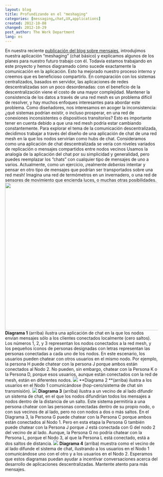 ```yaml
---
layout: blog
title: Profundizando en el "meshaging"
categories: [messaging,chat,UX,applications]
created: 2012-10-08
changed: 2012-10-29
post_author: The Work Department
lang: es
---
```

  En nuestra reciente <a href="https://commotionwireless.net/blog/exploring-meshaging" target="_blank">publicación del blog sobre mensajes</a>, introdujimos nuestra aplicación &ldquo;meshaging&rdquo; (chat básico) y explicamos algunos de los planes para nuestro futuro trabajo con él. Todavía estamos trabajando en este proyecto y hemos diagramado cómo sucede exactamente la comunicación en la aplicación. Esto ha mejorado nuestro proceso interno y creemos que es beneficioso compartirlo.
En comparación con los sistemas centralizados, basados en servidor, las aplicaciones de redes descentralizadas son un poco desordenadas: con el beneficio de la descentralización viene el costo de una mayor complejidad. Mantener la consistencia de los datos a través de una red mesh es un problema difícil de resolver, y hay muchos enfoques interesantes para abordar este problema. Como diseñadores, nos interesamos en acoger la inconsistencia: ¿qué sistemas podrían existir, o incluso prosperar, en una red de conexiones inconsistentes o dispositivos transitorios? Esto es importante tener en cuenta debido a que una red mesh podría estar cambiando constantemente.
Para explorar el tema de la comunicación descentralizada, decidimos trabajar a través del diseño de una aplicación de chat de una red mesh en la que los nodos servirían como hubs de chat. Consideramos como una aplicación de chat descentralizada se vería con niveles variados de replicación o mensajes compartidos entre nodos vecinos
Usamos la analogía de la aplicación del chat por su simplicidad y generalidad, pero puedes reemplazar los &ldquo;chats&rdquo; con cualquier tipo de mensajes de uno a varios. Actualmente, como un ejercicio, ¡realmente <em>deberías</em> intentar y pensar en otro tipo de mensajes que podrían ser transportados sobre una red mesh! Imagina una red de termómetros en un invernadero, o una red de sensores de movimiento que encienda luces, o muchas otras posibilidades.
<img alt="" class="decoded" src="/files/basic_chat_diagrams_for_blog_Artboard_1_0.png" style="width: 540px; height: 485px;" />
**Diagrama 1** (arriba) ilustra una aplicación de chat en la que los nodos envían mensajes sólo a los clientes conectados localmente (cero saltos). Los números 1, 2, y 3 representan los nodos conectados a la red mesh, y los pequeños íconos de personas designadas con letras representan las personas conectadas a cada uno de los nodos. En este escenario, los usuarios pueden chatear con otros usuarios en el mismo nodo. Por ejemplo, la persona H puede chatear con la persona J porque ambos están conectados al Nodo 2. No pueden, sin embargo, chatear con la Persona K o la Persona D, porque esos usuarios, aunque están conectados con la red de mesh, están en diferentes nodos.
<img id="internal-source-marker_0.5773324861970599" src="/files/basic_chat_diagrams_for_blog_Artboard_2_0.png" />
**Diagrama 2 **(arriba) ilustra a los usuarios en el Nodo 1 comunicándose (hop-cero/sistema de chat sin transmisión).
<img id="internal-source-marker_0.5773324861970599" src="/files/basic_chat_diagrams_for_blog_Artboard_3_0.png" />
**Diagrama 3** (arriba) ilustra a un vecino de al lado difundir un sistema de chat, en el que los nodos difundirían todos los mensajes a nodos dentro de la distancia de un salto. Este sistema permitiría a una persona chatear con las personas conectadas dentro de su propio nodo, o con sus vecinos de al lado, pero no con nodos a dos o más saltos. En el Diagrama 3, la Persona G puede chatear con la Persona C porque ambos están conectados al Nodo 1. Pero en esta etapa la Persona G también puede chatear con la Persona J porque J está conectada con G del nodo 2 del vecino de al lado. Aunque, la Persona G no podría chatear con la Persona L, porque el Nodo 3, al que la Persona L está conectado, está a dos saltos de distancia.
<img id="internal-source-marker_0.5773324861970599" src="/files/basic_chat_diagrams_for_blog_Artboard_4.png" />
**Diagrama 4** (arriba) muestra como el vecino de al lado difunde el sistema de chat, ilustrando a los usuarios en el Nodo 1 comunicándose uno con el otro y a los usuarios en el Nodo 2.
Esperamos que estos diagramas puedan ayudar a incentivar conversaciones acerca del desarrollo de aplicaciones descentralizadas. Mantente atento para más mensajes.


